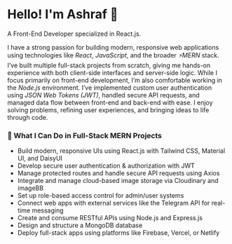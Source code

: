 # Hello! I'm Ashraf 👋
<p>A Front-End Developer specialized in React.js. </p>
<p>I have a strong passion for building modern, responsive web applications using technologies like <i>React</i>, <i>JavaScript</i>, and the broader <i>⚡MERN</i> stack. I’ve built multiple full-stack projects from scratch, giving me hands-on experience with both client-side interfaces and server-side logic. While I focus primarily on front-end development, I’m also comfortable working in the <i>Node.js</i> environment. I’ve implemented custom user authentication using <i>JSON Web Tokens (JWT)</i>, handled secure API requests, and managed data flow between front-end and back-end with ease. I enjoy solving problems, refining user experiences, and bringing ideas to life through code.</p>

### 🔧 What I Can Do in Full-Stack MERN Projects

- Build modern, responsive UIs using React.js with Tailwind CSS, Material UI, and DaisyUI
- Develop secure user authentication & authorization with JWT
- Manage protected routes and handle secure API requests using Axios
- Integrate and manage cloud-based image storage via Cloudinary and imageBB
- Set up role-based access control for admin/user systems
- Connect web apps with external services like the Telegram API for real-time messaging
- Create and consume RESTful APIs using Node.js and Express.js
- Design and structure a MongoDB database
- Deploy full-stack apps using platforms like Firebase, Vercel, or Netlify


<!--
**nishathub/nishathub** is a ✨ _special_ ✨ repository because its `README.md` (this file) appears on your GitHub profile.

Here are some ideas to get you started:

- 🔭 I’m currently working on ...
- 🌱 I’m currently learning ...
- 👯 I’m looking to collaborate on ...
- 🤔 I’m looking for help with ...
- 💬 Ask me about ...
- 📫 How to reach me: ...
- 😄 Pronouns: ...
- ⚡ Fun fact: ...
-->
